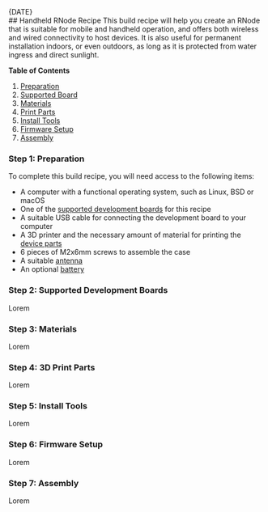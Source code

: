 [date]: <> (2023-01-14)
[title]: <> (Handheld RNode)
[image]: <> (gfx/rnode_iso.png)
[excerpt]: <> (This RNode is suitable for mobile and handheld operation, and offers both wireless and wired connectivity to host devices. A good all-round unit. It is also suitable for permanent installation indoors.)
<div class="article_date">{DATE}</div>
## Handheld RNode Recipe
This build recipe will help you create an RNode that is suitable for mobile and handheld operation, and offers both wireless and wired connectivity to host devices. It is also useful for permanent installation indoors, or even outdoors, as long as it is protected from water ingress and direct sunlight.

**Table of Contents**

1. [Preparation](#prep)
2. [Supported Board](#devboard)
3. [Materials](#materials)
4. [Print Parts](#parts)
5. [Install Tools](#tools)
6. [Firmware Setup](#firmware)
7. [Assembly](#assembly)


### <a name="prep"></a>Step 1: Preparation
To complete this build recipe, you will need access to the following items:

- A computer with a functional operating system, such as Linux, BSD or macOS
- One of the [supported development boards](#devboard) for this recipe
- A suitable USB cable for connecting the development board to your computer
- A 3D printer and the necessary amount of material for printing the [device parts](#parts)
- 6 pieces of M2x6mm screws to assemble the case
- A suitable [antenna](#antenna)
- An optional [battery](#battery)

### <a name="devboard"></a>Step 2: Supported Development Boards

Lorem

### <a name="materials"></a>Step 3: Materials

Lorem

### <a name="parts"></a>Step 4: 3D Print Parts

Lorem

### <a name="tools"></a>Step 5: Install Tools

Lorem

### <a name="firmware"></a>Step 6: Firmware Setup

Lorem

### <a name="assembly"></a>Step 7: Assembly

Lorem

